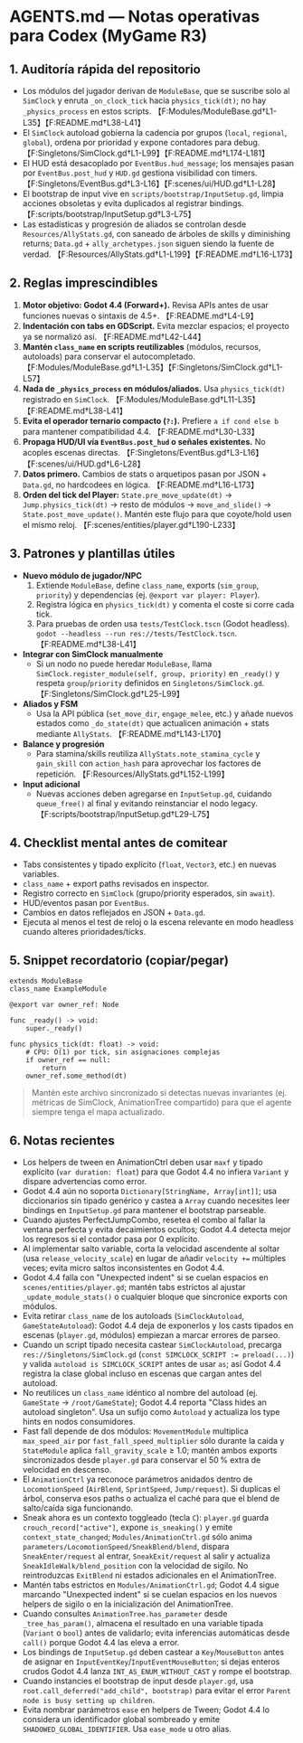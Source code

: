 # AGENTS.md — Notas operativas para Codex (MyGame R3)

## 1. Auditoría rápida del repositorio
- Los módulos del jugador derivan de `ModuleBase`, que se suscribe solo al `SimClock` y enruta `_on_clock_tick` hacia `physics_tick(dt)`; no hay `_physics_process` en estos scripts. 【F:Modules/ModuleBase.gd†L1-L35】【F:README.md†L38-L41】
- El `SimClock` autoload gobierna la cadencia por grupos (`local`, `regional`, `global`), ordena por prioridad y expone contadores para debug. 【F:Singletons/SimClock.gd†L1-L99】【F:README.md†L174-L181】
- El HUD está desacoplado por `EventBus.hud_message`; los mensajes pasan por `EventBus.post_hud` y `HUD.gd` gestiona visibilidad con timers. 【F:Singletons/EventBus.gd†L3-L16】【F:scenes/ui/HUD.gd†L1-L28】
- El bootstrap de input vive en `scripts/bootstrap/InputSetup.gd`, limpia acciones obsoletas y evita duplicados al registrar bindings. 【F:scripts/bootstrap/InputSetup.gd†L3-L75】
- Las estadísticas y progresión de aliados se controlan desde `Resources/AllyStats.gd`, con saneado de árboles de skills y diminishing returns; `Data.gd` + `ally_archetypes.json` siguen siendo la fuente de verdad. 【F:Resources/AllyStats.gd†L1-L199】【F:README.md†L16-L173】

## 2. Reglas imprescindibles
1. **Motor objetivo: Godot 4.4 (Forward+).** Revisa APIs antes de usar funciones nuevas o sintaxis de 4.5+. 【F:README.md†L4-L9】
2. **Indentación con tabs en GDScript.** Evita mezclar espacios; el proyecto ya se normalizó así. 【F:README.md†L42-L44】
3. **Mantén `class_name` en scripts reutilizables** (módulos, recursos, autoloads) para conservar el autocompletado. 【F:Modules/ModuleBase.gd†L1-L35】【F:Singletons/SimClock.gd†L1-L57】
4. **Nada de `_physics_process` en módulos/aliados.** Usa `physics_tick(dt)` registrado en `SimClock`. 【F:Modules/ModuleBase.gd†L11-L35】【F:README.md†L38-L41】
5. **Evita el operador ternario compacto (`?:`).** Prefiere `a if cond else b` para mantener compatibilidad 4.4. 【F:README.md†L30-L33】
6. **Propaga HUD/UI vía `EventBus.post_hud` o señales existentes.** No acoples escenas directas. 【F:Singletons/EventBus.gd†L3-L16】【F:scenes/ui/HUD.gd†L6-L28】
7. **Datos primero.** Cambios de stats o arquetipos pasan por JSON + `Data.gd`, no hardcodees en lógica. 【F:README.md†L16-L173】
8. **Orden del tick del Player:** `State.pre_move_update(dt)` → `Jump.physics_tick(dt)` → resto de módulos → `move_and_slide()` → `State.post_move_update()`. Mantén este flujo para que coyote/hold usen el mismo reloj. 【F:scenes/entities/player.gd†L190-L233】

## 3. Patrones y plantillas útiles
- **Nuevo módulo de jugador/NPC**
  1. Extiende `ModuleBase`, define `class_name`, exports (`sim_group`, `priority`) y dependencias (ej. `@export var player: Player`).
  2. Registra lógica en `physics_tick(dt)` y comenta el coste si corre cada tick.
  3. Para pruebas de orden usa `tests/TestClock.tscn` (Godot headless). `godot --headless --run res://tests/TestClock.tscn`. 【F:README.md†L38-L41】
- **Integrar con SimClock manualmente**
  - Si un nodo no puede heredar `ModuleBase`, llama `SimClock.register_module(self, group, priority)` en `_ready()` y respeta `group`/`priority` definidos en `Singletons/SimClock.gd`. 【F:Singletons/SimClock.gd†L25-L99】
- **Aliados y FSM**
  - Usa la API pública (`set_move_dir`, `engage_melee`, etc.) y añade nuevos estados como `_do_state(dt)` que actualicen animación + stats mediante `AllyStats`. 【F:README.md†L143-L170】
- **Balance y progresión**
  - Para stamina/skills reutiliza `AllyStats.note_stamina_cycle` y `gain_skill` con `action_hash` para aprovechar los factores de repetición. 【F:Resources/AllyStats.gd†L152-L199】
- **Input adicional**
  - Nuevas acciones deben agregarse en `InputSetup.gd`, cuidando `queue_free()` al final y evitando reinstanciar el nodo legacy. 【F:scripts/bootstrap/InputSetup.gd†L29-L75】

## 4. Checklist mental antes de comitear
- Tabs consistentes y tipado explícito (`float`, `Vector3`, etc.) en nuevas variables.
- `class_name` + export paths revisados en inspector.
- Registro correcto en `SimClock` (grupo/priority esperados, sin `await`).
- HUD/eventos pasan por `EventBus`.
- Cambios en datos reflejados en JSON + `Data.gd`.
- Ejecuta al menos el test de reloj o la escena relevante en modo headless cuando alteres prioridades/ticks.

## 5. Snippet recordatorio (copiar/pegar)
```gdscript
extends ModuleBase
class_name ExampleModule

@export var owner_ref: Node

func _ready() -> void:
	super._ready()

func physics_tick(dt: float) -> void:
	# CPU: O(1) por tick, sin asignaciones complejas
	if owner_ref == null:
		return
	owner_ref.some_method(dt)
```

> Mantén este archivo sincronizado si detectas nuevas invariantes (ej. métricas de SimClock, AnimationTree compartido) para que el agente siempre tenga el mapa actualizado.

## 6. Notas recientes
- Los helpers de tween en AnimationCtrl deben usar `maxf` y tipado explícito (`var duration: float`) para que Godot 4.4 no infiera `Variant` y dispare advertencias como error.
- Godot 4.4 aún no soporta `Dictionary[StringName, Array[int]]`; usa diccionarios sin tipado genérico y castea a `Array` cuando necesites leer bindings en `InputSetup.gd` para mantener el bootstrap parseable.
- Cuando ajustes PerfectJumpCombo, resetea el combo al fallar la ventana perfecta y evita decaimientos ocultos; Godot 4.4 detecta mejor los regresos si el contador pasa por 0 explícito.
- Al implementar salto variable, corta la velocidad ascendente al soltar (usa `release_velocity_scale`) en lugar de añadir `velocity +=` múltiples veces; evita micro saltos inconsistentes en Godot 4.4.
- Godot 4.4 falla con "Unexpected indent" si se cuelan espacios en `scenes/entities/player.gd`; mantén tabs estrictos al ajustar `_update_module_stats()` o cualquier bloque que sincronice exports con módulos.
- Evita retirar `class_name` de los autoloads (`SimClockAutoload`, `GameStateAutoload`): Godot 4.4 deja de exponerlos y los casts tipados en escenas (`player.gd`, módulos) empiezan a marcar errores de parseo.
- Cuando un script tipado necesita castear `SimClockAutoload`, precarga `res://Singletons/SimClock.gd` (`const SIMCLOCK_SCRIPT := preload(...)`) y valida `autoload is SIMCLOCK_SCRIPT` antes de usar `as`; así Godot 4.4 registra la clase global incluso en escenas que cargan antes del autoload.
- No reutilices un `class_name` idéntico al nombre del autoload (ej. `GameState` → `/root/GameState`); Godot 4.4 reporta "Class <name> hides an autoload singleton". Usa un sufijo como `Autoload` y actualiza los type hints en nodos consumidores.
- Fast fall depende de dos módulos: `MovementModule` multiplica `max_speed_air` por `fast_fall_speed_multiplier` sólo durante la caída y `StateModule` aplica `fall_gravity_scale` ≥ 1.0; mantén ambos exports sincronizados desde `player.gd` para conservar el 50 % extra de velocidad en descenso.
- El `AnimationCtrl` ya reconoce parámetros anidados dentro de `LocomotionSpeed` (`AirBlend`, `SprintSpeed`, `Jump/request`). Si duplicas el árbol, conserva esos paths o actualiza el caché para que el blend de salto/caída siga funcionando.
- Sneak ahora es un contexto toggleado (tecla `C`): `player.gd` guarda `crouch_record["active"]`, expone `is_sneaking()` y emite `context_state_changed`; `Modules/AnimationCtrl.gd` sólo anima `parameters/LocomotionSpeed/SneakBlend/blend`, dispara `SneakEnter/request` al entrar, `SneakExit/request` al salir y actualiza `SneakIdleWalk/blend_position` con la velocidad de sigilo. No reintroduzcas `ExitBlend` ni estados adicionales en el AnimationTree.
- Mantén tabs estrictos en `Modules/AnimationCtrl.gd`; Godot 4.4 sigue marcando "Unexpected indent" si se cuelan espacios en los nuevos helpers de sigilo o en la inicialización del AnimationTree.
- Cuando consultes `AnimationTree.has_parameter` desde `_tree_has_param()`, almacena el resultado en una variable tipada (`Variant` o `bool`) antes de validarlo; evita inferencias automáticas desde `call()` porque Godot 4.4 las eleva a error.
- Los bindings de `InputSetup.gd` deben castear a `Key`/`MouseButton` antes de asignar en `InputEventKey`/`InputEventMouseButton`; si dejas enteros crudos Godot 4.4 lanza `INT_AS_ENUM_WITHOUT_CAST` y rompe el bootstrap.
- Cuando instancies el bootstrap de input desde `player.gd`, usa `root.call_deferred("add_child", bootstrap)` para evitar el error `Parent node is busy setting up children`.
- Evita nombrar parámetros `ease` en helpers de Tween; Godot 4.4 lo considera un identificador global sombreado y emite `SHADOWED_GLOBAL_IDENTIFIER`. Usa `ease_mode` u otro alias.
